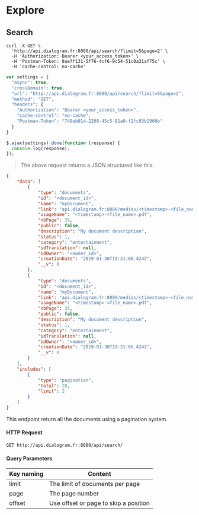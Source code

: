 # Explore

## Search

```shell
curl -X GET \
  'http://api.dialogram.fr:8080/api/search/?limit=5&page=2' \
  -H 'Authorization: Bearer <your_access_token>' \
  -H 'Postman-Token: 9ae7f131-5f76-4cf6-9c54-51c0a31af75c' \
  -H 'cache-control: no-cache'
```

```javascript
var settings = {
  "async": true,
  "crossDomain": true,
  "url": "http://api.dialogram.fr:8080/api/search/?limit=5&page=2",
  "method": "GET",
  "headers": {
    "Authorization": "Bearer <your_access_token>",
    "cache-control": "no-cache",
    "Postman-Token": "749eb01d-2208-45c5-81a0-f2fc93b2966b"
  }
}

$.ajax(settings).done(function (response) {
  console.log(response);
});
```

> The above request returns a JSON structured like this:

```json
{
    "data": [
        {
            "type": "documents",
            "id": "<document_id>",
            "name": "myDocument",
            "link": "api.dialogram.fr:8080/medias/<timestamp>-<file_name>.pdf?accessToken=<your_access_token>",
            "usageName": "<timestamp>-<file_name>.pdf",
            "nbPage": 35,
            "public": false,
            "description": "My document description",
            "status": 1,
            "category": "entertainment",
            "idTranslation": null,
            "idOwner": "<owner_id>",
            "creationDate": "2019-01-30T19:31:06.424Z",
            "__v": 0
        },
        {
            "type": "documents",
            "id": "<document_id>",
            "name": "myDocument",
            "link": "api.dialogram.fr:8080/medias/<timestamp>-<file_name>.pdf?accessToken=<your_access_token>",
            "usageName": "<timestamp>-<file_name>.pdf",
            "nbPage": 35,
            "public": false,
            "description": "My document description",
            "status": 1,
            "category": "entertainment",
            "idTranslation": null,
            "idOwner": "<owner_id>",
            "creationDate": "2019-01-30T19:31:06.424Z",
            "__v": 0
        }
    ],
    "includes": [
        {
            "type": "pagination",
            "total": 20,
            "limit": 2
        }
    ]
}
```

This endpoint return all the documents using a pagination system.

#### HTTP Request

`GET http://api.dialogram.fr:8080/api/search/`

#### Query Parameters

Key naming | Content
---------- | -------
limit | The limit of documents per page
page | The page number
offset | Use offset or page to skip a position
